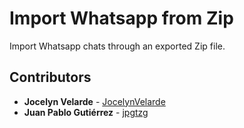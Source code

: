 # Import Whatsapp from Zip

Import Whatsapp chats through an exported Zip file. 

## Contributors

* **Jocelyn Velarde** - [JocelynVelarde](https://github.com/JocelynVelarde)
* **Juan Pablo Gutiérrez** - [jpgtzg](https://github.com/jpgtzg)
